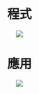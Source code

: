 <h1 align="center">程式</h1>

<p align="center">
  <a href="https://skillicons.dev">
    <img src="https://skillicons.dev/icons?i=html,js,css,php,arduino,py,c,cs,cpp,vue,vite" />
  </a>
</p>

<h1 align="center">應用</h1>

<p align="center">
  <a href="https://skillicons.dev">
    <img src="https://skillicons.dev/icons?i=cloudflare,discord,github,instagram,linux,md,raspberrypi,unity,vscode"/>
  </a>
</p>
  
